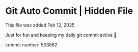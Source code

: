 # Git Auto Commit | Hidden File

This file was added Feb 12, 2025

Just for fun and keeping my daily git commit active 🤪

commit number: 503862

